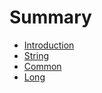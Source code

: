 # Summary

* [Introduction](README.md)
* [String](string.md)
* [Common](common.md)
* [Long](long.md)

